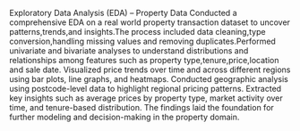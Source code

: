Exploratory Data Analysis (EDA) – Property Data
Conducted a comprehensive EDA on a real world property transaction dataset to uncover patterns,trends,and insights.The process included data cleaning,type conversion,handling missing values and removing duplicates.Performed univariate and bivariate analyses to understand distributions and relationships among features such as property type,tenure,price,location and sale date. Visualized price trends over time and across different regions using bar plots, line graphs, and heatmaps. Conducted geographic analysis using postcode-level data to highlight regional pricing patterns. Extracted key insights such as average prices by property type, market activity over time, and tenure-based distribution. The findings laid the foundation for further modeling and decision-making in the property domain.

